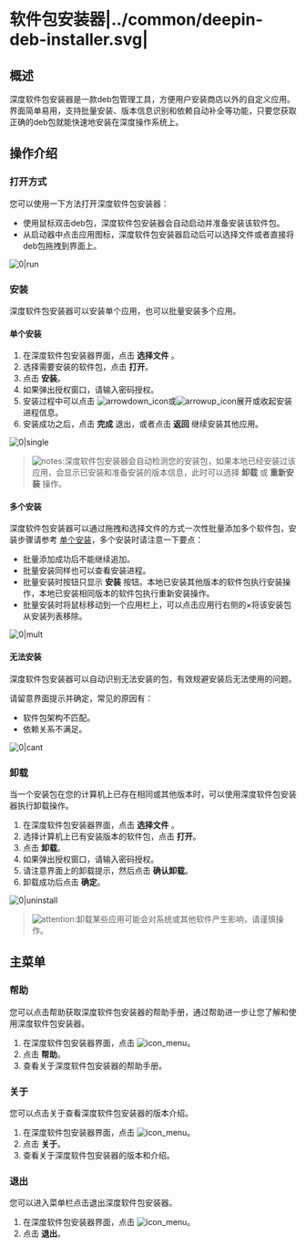 # 软件包安装器|../common/deepin-deb-installer.svg|

## 概述

深度软件包安装器是一款deb包管理工具，方便用户安装商店以外的自定义应用。界面简单易用，支持批量安装、版本信息识别和依赖自动补全等功能，只要您获取正确的deb包就能快速地安装在深度操作系统上。






## 操作介绍


### 打开方式

您可以使用一下方法打开深度软件包安装器：

- 使用鼠标双击deb包，深度软件包安装器会自动启动并准备安装该软件包。
- 从启动器中点击应用图标，深度软件包安装器启动后可以选择文件或者直接将deb包拖拽到界面上。

![0|run](jpg/run.jpg)

### 安装

深度软件包安装器可以安装单个应用，也可以批量安装多个应用。

#### 单个安装

1.  在深度软件包安装器界面，点击 **选择文件** 。
2.  选择需要安装的软件包，点击 **打开**。
3.  点击 **安装**。
4.  如果弹出授权窗口，请输入密码授权。
5.  安装过程中可以点击 ![arrowdown_icon](icon/arrowdown_icon.svg)或![arrowup_icon](icon/arrowup_icon.svg)展开或收起安装进程信息。
6.  安装成功之后，点击 **完成** 退出，或者点击 **返回** 继续安装其他应用。

![0|single](jpg/single.jpg)

>![notes](icon/notes.svg):深度软件包安装器会自动检测您的安装包，如果本地已经安装过该应用，会显示已安装和准备安装的版本信息，此时可以选择 **卸载** 或 **重新安装** 操作。




#### 多个安装

深度软件包安装器可以通过拖拽和选择文件的方式一次性批量添加多个软件包，安装步骤请参考 [单个安装](单个安装)，多个安装时请注意一下要点：

- 批量添加成功后不能继续追加。
- 批量安装同样也可以查看安装进程。
- 批量安装时按钮只显示 **安装** 按钮。本地已安装其他版本的软件包执行安装操作，本地已安装相同版本的软件包执行重新安装操作。
- 批量安装时将鼠标移动到一个应用栏上，可以点击应用行右侧的×将该安装包从安装列表移除。


![0|mult](jpg/mult.jpg)


#### 无法安装

深度软件包安装器可以自动识别无法安装的包，有效规避安装后无法使用的问题。

请留意界面提示并确定，常见的原因有：

- 软件包架构不匹配。
- 依赖关系不满足。


![0|cant](jpg/cant.jpg)


### 卸载

当一个安装包在您的计算机上已存在相同或其他版本时，可以使用深度软件包安装器执行卸载操作。

1. 在深度软件包安装器界面，点击 **选择文件** 。
2. 选择计算机上已有安装版本的软件包，点击 **打开**。
3. 点击 **卸载**。
4. 如果弹出授权窗口，请输入密码授权。
5. 请注意界面上的卸载提示，然后点击 **确认卸载**。
6. 卸载成功后点击 **确定**。

![0|uninstall](jpg/uninstall.jpg)

> ![attention](icon/attention.svg):卸载某些应用可能会对系统或其他软件产生影响，请谨慎操作。




## 主菜单

### 帮助

您可以点击帮助获取深度软件包安装器的帮助手册，通过帮助进一步让您了解和使用深度软件包安装器。

1. 在深度软件包安装器界面，点击 ![icon_menu](icon/icon_menu.svg)。
2. 点击 **帮助**。
3. 查看关于深度软件包安装器的帮助手册。


### 关于

您可以点击关于查看深度软件包安装器的版本介绍。

1. 在深度软件包安装器界面，点击 ![icon_menu](icon/icon_menu.svg)。
2. 点击 **关于**。
3. 查看关于深度软件包安装器的版本和介绍。


### 退出

您可以进入菜单栏点击退出深度软件包安装器。

1. 在深度软件包安装器界面，点击 ![icon_menu](icon/icon_menu.svg)。
2. 点击 **退出**。


